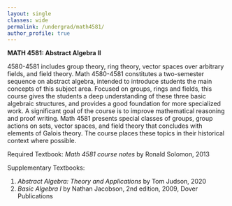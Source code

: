 ```yaml
---
layout: single
classes: wide
permalink: /undergrad/math4581/
author_profile: true
---
```


**MATH 4581: Abstract Algebra II**

4580-4581 includes group theory, ring theory, vector spaces over arbitrary fields, and field theory. Math 4580-4581 constitutes a two-semester sequence on abstract algebra, intended to introduce students the main concepts of this subject area. Focused on groups, rings and fields, this course gives the students a deep understanding of these three basic algebraic structures, and provides a good foundation for more specialized work. A significant goal of the course is to improve mathematical reasoning and proof writing. Math 4581 presents special classes of groups, group actions on sets, vector spaces, and field theory that concludes with elements of Galois theory. The course places these topics in their historical context where possible.

Required Textbook: *Math 4581 course notes* by Ronald Solomon, 2013

Supplementary Textbooks:
1. *Abstract Algebra: Theory and Applications* by Tom Judson, 2020
2. *Basic Algebra I* by Nathan Jacobson, 2nd edition, 2009, Dover Publications
